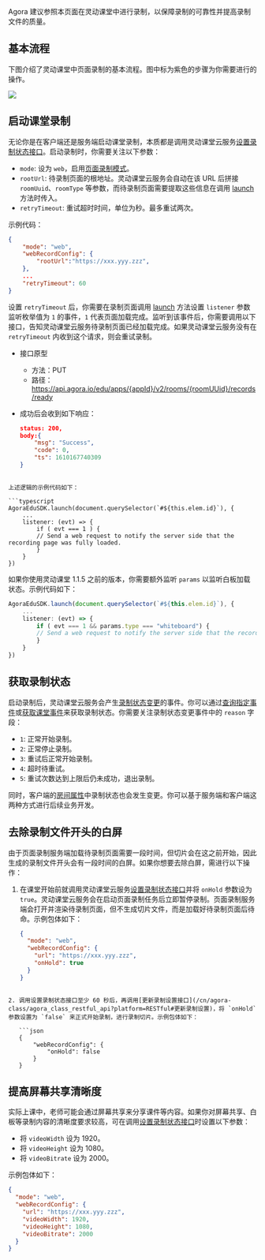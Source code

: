 Agora 建议参照本页面在灵动课堂中进行录制，以保障录制的可靠性并提高录制文件的质量。

## 基本流程

下图介绍了灵动课堂中⻚面录制的基本流程。图中标为紫色的步骤为你需要进行的操作。

![](https://web-cdn.agora.io/docs-files/1636452568896)

## 启动课堂录制

无论你是在客户端还是服务端启动课堂录制，本质都是调用灵动课堂云服务[设置录制状态接口](/cn/agora-class/agora_class_restful_api?platform=RESTful#设置录制状态)。启动录制时，你需要关注以下参数：

- `mode`: 设为 `web`，启用[页面录制模式](/cn/Agora%20Platform/webpage_recording)。
- `rootUrl`: 待录制页面的根地址。灵动课堂云服务会自动在该 URL 后拼接 `roomUuid`、`roomType` 等参数，而待录制⻚面需要提取这些信息在调用 [launch](/cn/agora-class/agora_class_api_ref_web?platform=Web#launch) 方法时传入。
- `retryTimeout`: 重试超时时间，单位为秒。最多重试两次。

示例代码：

```json
{
    "mode": "web",
    "webRecordConfig": {
        "rootUrl":"https://xxx.yyy.zzz",
    },
    ...
    "retryTimeout": 60
}
```

设置 `retryTimeout` 后，你需要在录制⻚面调用 [launch](/cn/agora-class/agora_class_api_ref_web?platform=Web#launch) 方法设置 `listener` 参数监听枚举值为 `1` 的事件，`1` 代表⻚面加载完成。监听到该事件后，你需要调用以下接口，告知灵动课堂云服务待录制⻚面已经加载完成。如果灵动课堂云服务没有在 `retryTimeout` 内收到这个请求，则会重试录制。

- 接口原型

  - 方法：PUT
  - 路径：https://api.agora.io/edu/apps/{appId}/v2/rooms/{roomUUid}/records/ready

- 成功后会收到如下响应：

  ```json
  status: 200,
  body:{
      "msg": "Success",
      "code": 0,
      "ts": 1610167740309
  }
  ```

````

上述逻辑的示例代码如下：

```typescript
AgoraEduSDK.launch(document.querySelector(`#${this.elem.id}`), {
    ...
    listener: (evt) => {
        if ( evt === 1 ) {
        // Send a web request to notify the server side that the recording page was fully loaded.
        }
    }
})
````

如果你使用灵动课堂 1.1.5 之前的版本，你需要额外监听 `params` 以监听白板加载状态。示例代码如下：

```typescript
AgoraEduSDK.launch(document.querySelector(`#${this.elem.id}`), {
    ...
    listener: (evt) => {
        if ( evt === 1 && params.type === "whiteboard") {
        // Send a web request to notify the server side that the recording page was fully loaded.
        }
    }
})
```

## 获取录制状态

启动录制后，灵动课堂云服务会产生[录制状态变更](/cn/agora-class/agora_class_restful_api_event?platform=RESTful#录制状态变更)的事件。你可以通过[查询指定事件](/cn/agora-class/agora_class_restful_api?platform=Web#查询指定事件)或[获取课堂事件](/cn/agora-class/agora_class_restful_api?platform=Web#获取课堂事件)来获取录制状态。你需要关注录制状态变更事件中的 `reason` 字段：

- `1`: 正常开始录制。
- `2`: 正常停止录制。
- `3`: 重试后正常开始录制。
- `4`: 超时待重试。
- `5`: 重试次数达到上限后仍未成功，退出录制。

同时，客户端的[房间属性](/cn/agora-class/edu_context_api_ref_web_room?platform=Web#roomproperties)中录制状态也会发生变更。你可以基于服务端和客户端这两种方式进行后续业务开发。

## 去除录制文件开头的白屏

由于⻚面录制服务端加载待录制⻚面需要一段时间，但切片会在这之前开始，因此生成的录制文件开头会有一段时间的白屏。如果你想要去除白屏，需进行以下操作：

1. 在课堂开始前就调用灵动课堂云服务[设置录制状态接口](/cn/agora-class/agora_class_restful_api?platform=RESTful#设置录制状态)并将 `onHold` 参数设为 `true`。灵动课堂云服务会在启动页面录制任务后立即暂停录制。⻚面录制服务端会打开并渲染待录制页面，但不生成切片文件，而是加载好待录制⻚面后待命。示例包体如下：

   ```json
   {
     "mode": "web",
     "webRecordConfig": {
       "url": "https://xxx.yyy.zzz",
       "onHold": true
     }
   }
   ```

````

2. 调用设置录制状态接口至少 60 秒后，再调用[更新录制设置接口](/cn/agora-class/agora_class_restful_api?platform=RESTful#更新录制设置)，将 `onHold` 参数设置为 `false` 来正式开始录制，进行录制切片。示例包体如下：

   ```json
   {
       "webRecordConfig": {
           "onHold": false
       }
   }
````

## 提高屏幕共享清晰度

实际上课中，老师可能会通过屏幕共享来分享课件等内容。如果你对屏幕共享、白板等录制内容的清晰度要求较高，可在调用[设置录制状态接口](/cn/agora-class/agora_class_restful_api?platform=RESTful#设置录制状态)时设置以下参数：

- 将 `videoWidth` 设为 1920。
- 将 `videoHeight` 设为 1080。
- 将 `videoBitrate` 设为 2000。

示例包体如下：

```json
{
  "mode": "web",
  "webRecordConfig": {
    "url": "https://xxx.yyy.zzz",
    "videoWidth": 1920,
    "videoHeight": 1080,
    "videoBitrate": 2000
  }
}
```
